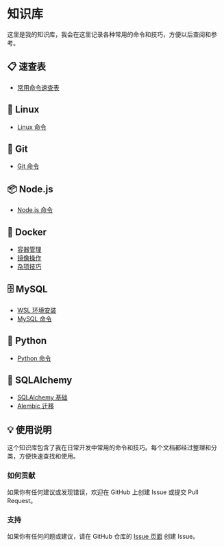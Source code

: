# 知识库

这里是我的知识库，我会在这里记录各种常用的命令和技巧，方便以后查阅和参考。

## 📋 速查表

- [常用命令速查表](./cheat_sheet.md)

## 🐧 Linux

- [Linux 命令](./linux_command.md)

## 🔧 Git

- [Git 命令](./git_command.md)

## 📦 Node.js

- [Node.js 命令](./nodejs.md)

## 🐳 Docker

- [容器管理](./docker_container.md)
- [镜像操作](./docker_image.md)
- [杂项技巧](./docker_misc.md)

## 🗄️ MySQL

- [WSL 环境安装](./mysql_install_on_WSL.md)
- [MySQL 命令](./mysql_commands.md)

## 🐍 Python

- [Python 命令](./python_commands.md)

## 🔌 SQLAlchemy

- [SQLAlchemy 基础](./sqlalchemy_sqlalchemy.md)
- [Alembic 迁移](./sqlalchemy_alembic.md)

## 💡 使用说明

这个知识库包含了我在日常开发中常用的命令和技巧。每个文档都经过整理和分类，方便快速查找和使用。

### 如何贡献

如果你有任何建议或发现错误，欢迎在 GitHub 上创建 Issue 或提交 Pull Request。

### 支持

如果你有任何问题或建议，请在 GitHub 仓库的 [Issue 页面](https://github.com/fanqingsong/memo/issues) 创建 Issue。
